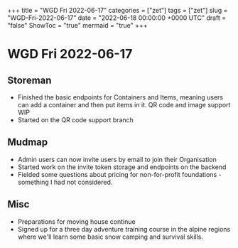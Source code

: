 +++
title = "WGD Fri 2022-06-17"
categories = ["zet"]
tags = ["zet"]
slug = "WGD-Fri-2022-06-17"
date = "2022-06-18 00:00:00 +0000 UTC"
draft = "false"
ShowToc = "true"
mermaid = "true"
+++

# WGD Fri 2022-06-17

## Storeman

- Finished the basic endpoints for Containers and Items, meaning users
  can add a container and then put items in it. QR code and image support WIP
- Started on the QR code support branch

## Mudmap

- Admin users can now invite users by email to join their Organisation
- Started work on the invite token storage and endpoints on the backend
- Fielded some questions about pricing for non-for-profit foundations - something I had not
  considered.

## Misc

- Preparations for moving house continue 
- Signed up for a three day adventure training course in the alpine regions
  where we'll learn some basic snow camping and survival skills. 

